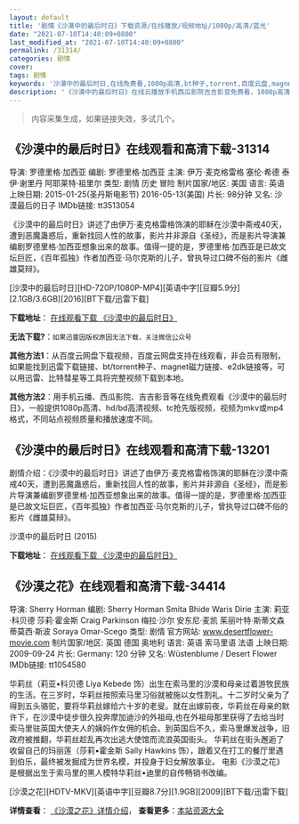 ```yaml
---
layout: default
title: '剧情《沙漠中的最后时日》下载资源/在线播放/视频地址/1080p/高清/蓝光'
date: "2021-07-10T14:40:09+0800"
last_modified_at: "2021-07-10T14:40:09+0800"
permalink: /31314/
categories: 剧情
cover:
tags: 剧情
keywords: '沙漠中的最后时日,在线免费看,1080p高清,bt种子,torrent,百度云盘,magnet,磁力链,迅雷下载资源'
description: '《沙漠中的最后时日》在线云播放手机西瓜影院吉吉影音免费看，1080p高清bd/hd未删减完整版和tc抢先枪版，mkv/mp4格式，附带bt/torrent种子、magnet/磁力链、百度云盘、网盘资源迅雷下载链接'
---
```


>内容采集生成，如果链接失效，多试几个。


## 《沙漠中的最后时日》在线观看和高清下载-31314

导演: 罗德里格·加西亚 编剧: 罗德里格·加西亚 主演: 伊万·麦克格雷格 塞伦·希德 泰伊·谢里丹 阿耶莱特·祖里尔 类型: 剧情 历史 冒险 制片国家/地区: 美国 语言: 英语 上映日期: 2015-01-25(圣丹斯电影节) 2016-05-13(美国) 片长: 98分钟 又名: 沙漠最后的日子 IMDb链接: tt3513054

《沙漠中的最后时日》讲述了由伊万·麦克格雷格饰演的耶稣在沙漠中斋戒40天，遭到恶魔蛊惑后，重新找回人性的故事，影片并非源自《圣经》，而是影片导演兼编剧罗德里格·加西亚想象出来的故事。值得一提的是，罗德里格·加西亚是已故文坛巨匠，《百年孤独》作者加西亚·马尔克斯的儿子，曾执导过口碑不俗的影片《雌雄莫辩》。


[沙漠中的最后时日][HD-720P/1080P-MP4][英语中字][豆瓣5.9分][2.1GB/3.6GB][2016][BT下载/迅雷下载]

**下载地址**： [在线观看下载 《沙漠中的最后时日》](https://www.btdx8.com/torrent/last_days_in_the_desert_2016.html) 


**无法下载?**：`如果迅雷因版权原因无法下载，关注微信公众号 `

**其他方法1**：从百度云网盘下载视频，百度云网盘支持在线观看，非会员有限制，如果能找到迅雷下载链接、bt/torrent种子、magnet磁力链接、e2dk链接等，可以用迅雷、比特彗星等工具将完整视频下载到本地。

**其他方法2**：用手机云播、西瓜影院、吉吉影音等在线免费观看《沙漠中的最后时日》，一般提供1080p高清、hd/bd高清视频、tc抢先版视频，视频为mkv或mp4格式，不同站点视频质量和播放速度不同。


## 《沙漠中的最后时日》在线观看和高清下载-13201

剧情介绍：《沙漠中的最后时日》讲述了由伊万·麦克格雷格饰演的耶稣在沙漠中斋戒40天，遭到恶魔蛊惑后，重新找回人性的故事，影片并非源自《圣经》，而是影片导演兼编剧罗德里格·加西亚想象出来的故事。值得一提的是，罗德里格·加西亚是已故文坛巨匠，《百年孤独》作者加西亚·马尔克斯的儿子，曾执导过口碑不俗的影片《雌雄莫辩》。


沙漠中的最后时日 (2015)

**下载地址**： [在线观看下载 《沙漠中的最后时日》](https://www.btbtdy.me/btdy/dy5929.html) 


## 《沙漠之花》在线观看和高清下载-34414

导演: Sherry Horman 编剧: Sherry Horman Smita Bhide Waris Dirie 主演: 莉亚·科贝德 莎莉·霍金斯 Craig Parkinson 梅拉·沙尔 安东尼·麦凯 茱丽叶特·斯蒂文森 蒂莫西·斯波 Soraya Omar-Scego 类型: 剧情 官方网站: www.desertflower-movie.com 制片国家/地区: 英国 德国 奥地利 语言: 英语 索马里语 法语 上映日期: 2009-09-24 片长: Germany: 120 分钟 又名: Wüstenblume / Desert Flower IMDb链接: tt1054580

华莉丝（莉亚•科贝德 Liya Kebede 饰）出生在索马里的沙漠和母亲过着游牧民族的生活。在三岁时，华莉丝按照索马里习俗就被施以女性割礼。十二岁时父亲为了得到五头骆驼，要将华莉丝嫁给六十岁的老叟。就在出嫁前夜，华莉丝在母亲的默许下，在沙漠中徒步很久投奔摩加迪沙的外祖母,也在外祖母那里获得了去给当时索马里驻英国大使夫人的姨妈作女佣的机会。到英国后不久，索马里爆发战争，旧政府被推翻，华莉丝趁乱再次出逃大使馆而流浪英国街头。 华莉丝在街头邂逅了收留自己的玛丽莲（莎莉•霍金斯 Sally Hawkins 饰），跟着又在打工的餐厅里遇到伯乐，最终被发掘成为世界名模，并投身于妇女解放事业。 电影《沙漠之花》是根据出生于索马里的黑人模特华莉丝•迪里的自传畅销书改编。


[沙漠之花][HDTV-MKV][英语中字][豆瓣8.7分][1.9GB][2009][BT下载/迅雷下载]

**详情查看**： [《沙漠之花》详情介绍](/movie/34414/)， **查看更多**：[本站资源大全](/movie/t/all/)

